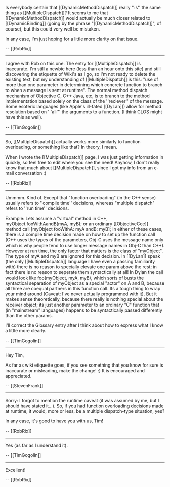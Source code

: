 

Is everybody certain that [[DynamicMethodDispatch]] really ''is'' the same thing as [[MultipleDispatch]]? It seems to me that [[DynamicMethodDispatch]] would actually be much closer related to [[DynamicBinding]] (going by the phrase "[[DynamicMethodDispatch]]", of course), but this could very well be mistaken.

In any case, I'm just hoping for a little more clarity on that issue.

-- [[RobRix]]

----

I agree with Rob on this one. The entry for [[MultipleDispatch]] is inaccurate. I'm still a newbie here (less than an hour onto this site) and still discovering the etiquette of Wiki's as I go, so I'm not ready to delete the existing text, but my understanding of [[MultipleDispatch]] is this: "use of more than one parameter in  determining which concrete function to branch to when a message is sent at runtime". The normal method dispatch mechanism of Objective C, C++ Java, etc, is to branch to the method implementation based solely on the class of the ''reciever'' of the message. Some esoteric languages (like Apple's ill-fated [[DyLan]]) allow for method resolution based on '''all''' the arguments to a function. (I think CLOS might have this as well).

-- [[TimGogolin]]

----

So, [[MultipleDispatch]] actually works more similarly to function overloading, or something like that? In theory, I mean.

When I wrote the [[MultipleDispatch]] page, I was just getting information in quickly, so feel free to edit where you see the need! Anyhow, I don't really know that much about [[MultipleDispatch]], since I got my info from an e-mail conversation :)

-- [[RobRix]]

----

Ummmm. Kind of. Except that "function overloading" (in the C++ sense) usually refers to ''compile time'' decisions, whereas "multiple dispatch" refers to ''run time'' decisions. 

Example:
Lets assume a "virtual" method in C++, myObject.fooWithAandB(myA, myB); or an ordinary [[ObjectiveCee]] method call [myObject fooWithA: myA andB: myB]; In either of these cases, there is a compile time decision made on how to set up the function call (C++ uses the types of the parameters, Obj-C uses the message name only which is why people tend to use longer message names in Obj-C than C++). However at run time, the only factor that matters is the class of "myObject". The type of myA and myB are ignored for this decision. In [[DyLan]] speak (the only [[MultipleDispatch]] language I have even a passing familiarity with) there is no reason to specially elevate one param above the rest; in fact there is no reason to seperate them syntactically at all! In Dylan the call would look like foo(myObject, myA, myB), which sorts of busts the syntactical separation of myObject as a special "actor" on A and B, because all three are coequal partners in this function call. Its a tough thing to wrap your mind around (Caveat: I've never actually programmed with it). But it makes sense theoretically, because there really is nothing special about the receiver object; its just another parameter to an ordinary "C" function that (in "mainstream" languages) happens to be syntactically passed differently than the other params.

I'll correct the Glossary entry after I think about how to express what I know a little more clearly.

-- [[TimGogolin]]

----

Hey Tim,

As far as wiki etiquette goes, if you see something that you know for sure is inaccurate or misleading, make the change! :)  It is encouraged and appreciated.

-- [[StevenFrank]]

----

Sorry: I forgot to mention the runtime caveat (it was assumed by me, but I should have stated it...). So, if you had function overloading decisions made at runtime, it would, more or less, be a multiple dispatch-type situation, yes?

In any case, it's good to have you with us, Tim!

-- [[RobRix]]

----

Yes (as far as I understand it).

-- [[TimGogolin]]

----

Excellent!

-- [[RobRix]]